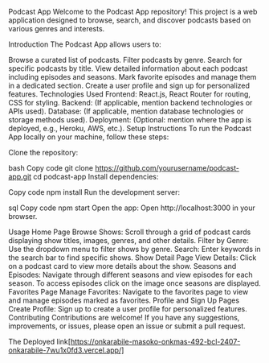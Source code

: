  Podcast App Welcome to the Podcast App repository! This project is a web application designed to browse, search, and discover podcasts based on various genres and interests.

Introduction The Podcast App allows users to:

Browse a curated list of podcasts. Filter podcasts by genre. Search for specific podcasts by title. View detailed information about each podcast including episodes and seasons. Mark favorite episodes and manage them in a dedicated section. Create a user profile and sign up for personalized features. Technologies Used Frontend: React.js, React Router for routing, CSS for styling. Backend: (If applicable, mention backend technologies or APIs used). Database: (If applicable, mention database technologies or storage methods used). Deployment: (Optional: mention where the app is deployed, e.g., Heroku, AWS, etc.). Setup Instructions To run the Podcast App locally on your machine, follow these steps:

Clone the repository:

bash Copy code git clone https://github.com/yourusername/podcast-app.git cd podcast-app Install dependencies:

Copy code npm install Run the development server:

sql Copy code npm start Open the app: Open http://localhost:3000 in your browser.

Usage Home Page Browse Shows: Scroll through a grid of podcast cards displaying show titles, images, genres, and other details. Filter by Genre: Use the dropdown menu to filter shows by genre. Search: Enter keywords in the search bar to find specific shows. Show Detail Page View Details: Click on a podcast card to view more details about the show. Seasons and Episodes: Navigate through different seasons and view episodes for each season. To access episodes click on the image once seasons are displayed. Favorites Page Manage Favorites: Navigate to the favorites page to view and manage episodes marked as favorites. Profile and Sign Up Pages Create Profile: Sign up to create a user profile for personalized features. Contributing Contributions are welcome! If you have any suggestions, improvements, or issues, please open an issue or submit a pull request.

 
The Deployed link[https://onkarabile-masoko-onkmas-492-bcl-2407-onkarabile-7wu1x0fd3.vercel.app/]
